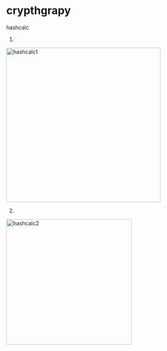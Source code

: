 # crypthgrapy
hashcalc

1.
<img width="406" alt="hashcalc1" src="https://github.com/user-attachments/assets/b8fac240-d7aa-456a-b0ea-a7c19728a568">







2.














<img width="330" alt="hashcalc2" src="https://github.com/user-attachments/assets/6e9e20cf-c0b7-4882-899b-8e2674b11815">

